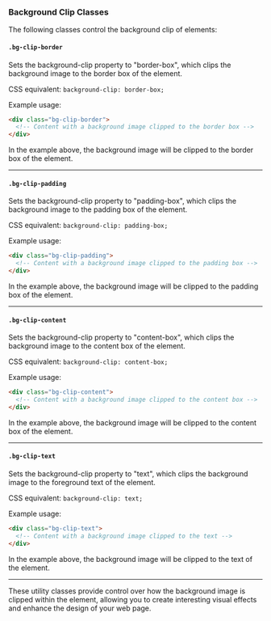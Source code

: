 ### Background Clip Classes

The following classes control the background clip of elements:

#### `.bg-clip-border`

Sets the background-clip property to "border-box", which clips the background image to the border box of the element.

CSS equivalent: `background-clip: border-box;`

Example usage:
```html
<div class="bg-clip-border">
  <!-- Content with a background image clipped to the border box -->
</div>
```

In the example above, the background image will be clipped to the border box of the element.

---

#### `.bg-clip-padding`

Sets the background-clip property to "padding-box", which clips the background image to the padding box of the element.

CSS equivalent: `background-clip: padding-box;`

Example usage:
```html
<div class="bg-clip-padding">
  <!-- Content with a background image clipped to the padding box -->
</div>
```

In the example above, the background image will be clipped to the padding box of the element.

---

#### `.bg-clip-content`

Sets the background-clip property to "content-box", which clips the background image to the content box of the element.

CSS equivalent: `background-clip: content-box;`

Example usage:
```html
<div class="bg-clip-content">
  <!-- Content with a background image clipped to the content box -->
</div>
```

In the example above, the background image will be clipped to the content box of the element.

---

#### `.bg-clip-text`

Sets the background-clip property to "text", which clips the background image to the foreground text of the element.

CSS equivalent: `background-clip: text;`

Example usage:
```html
<div class="bg-clip-text">
  <!-- Content with a background image clipped to the text -->
</div>
```

In the example above, the background image will be clipped to the text of the element.

---

These utility classes provide control over how the background image is clipped within the element, allowing you to create interesting visual effects and enhance the design of your web page.

